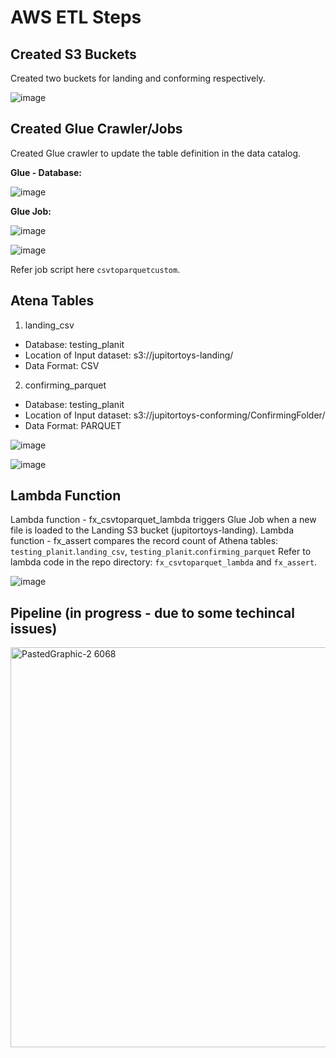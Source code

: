 # AWS ETL Steps

## Created S3 Buckets
Created two buckets for landing and conforming respectively.

![image](https://user-images.githubusercontent.com/77515020/160594193-f08028de-3cb3-4efb-8409-3a13d75846bc.png)

## Created Glue Crawler/Jobs
Created Glue crawler to update the table definition in the data catalog.

<b>Glue - Database:</b>

![image](https://user-images.githubusercontent.com/77515020/160595473-1f55426f-0ef1-4aa8-a460-bf7bc5f09a83.png)

<b>Glue Job:</b>

![image](https://user-images.githubusercontent.com/77515020/160594623-12d3762c-68a3-4603-a2a1-9534414f5765.png)

![image](https://user-images.githubusercontent.com/77515020/160595833-65fdab20-08ff-434a-b86a-017f4e213ca2.png)

Refer job script here `csvtoparquetcustom`.


## Atena Tables

1. landing_csv
 - Database: testing_planit
 - Location of Input dataset: s3://jupitortoys-landing/
 - Data Format: CSV

2. confirming_parquet
 - Database: testing_planit
 - Location of Input dataset: s3://jupitortoys-conforming/ConfirmingFolder/
 - Data Format: PARQUET

![image](https://user-images.githubusercontent.com/77515020/160600702-a7d19838-2305-4b15-9e8f-383dfe39c1a4.png)

![image](https://user-images.githubusercontent.com/77515020/160602184-c0aa14b2-c4d0-4789-bc22-7d0e86a2b70e.png)




## Lambda Function
Lambda function - fx_csvtoparquet_lambda triggers Glue Job when a new file is loaded to the Landing S3 bucket (jupitortoys-landing).
Lambda function - fx_assert compares the record count of Athena tables:  `testing_planit`.`landing_csv`, `testing_planit`.`confirming_parquet`
Refer to lambda code in the repo directory: `fx_csvtoparquet_lambda` and `fx_assert`.

![image](https://user-images.githubusercontent.com/77515020/160597971-1de3b1f0-a43d-49f5-a101-c59430bb2927.png)


## Pipeline (in progress - due to some techincal issues)

<img width="640" alt="PastedGraphic-2 6068" src="https://user-images.githubusercontent.com/77515020/160597592-da4b5379-dce9-4a3e-ba1f-1bfabc5ca9e9.png">





